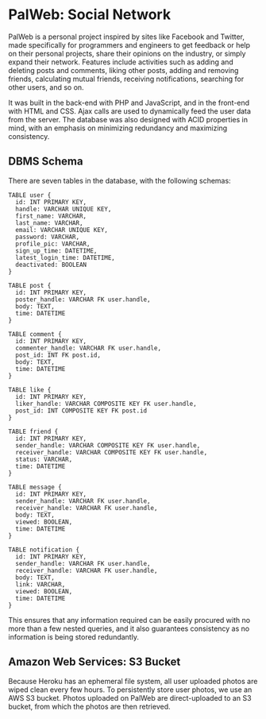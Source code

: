 # PalWeb: Social Network

PalWeb is a personal project inspired by sites like Facebook and Twitter, made specifically for programmers and engineers to get feedback or help on their personal projects, share their opinions on the industry, or simply expand their network. Features include activities such as adding and deleting posts and comments, liking other posts, adding and removing friends, calculating mutual friends, receiving notifications, searching for other users, and so on.

It was built in the back-end with PHP and JavaScript, and in the front-end with HTML and CSS. Ajax calls are used to dynamically feed the user data from the server. The database was also designed with ACID properties in mind, with an emphasis on minimizing redundancy and maximizing consistency.

## DBMS Schema

There are seven tables in the database, with the following schemas:

```
TABLE user {
  id: INT PRIMARY KEY,
  handle: VARCHAR UNIQUE KEY,
  first_name: VARCHAR,
  last_name: VARCHAR,
  email: VARCHAR UNIQUE KEY,
  password: VARCHAR,
  profile_pic: VARCHAR,
  sign_up_time: DATETIME,
  latest_login_time: DATETIME,
  deactivated: BOOLEAN
}
```

```
TABLE post {
  id: INT PRIMARY KEY,
  poster_handle: VARCHAR FK user.handle,
  body: TEXT,
  time: DATETIME
}
```

```
TABLE comment {
  id: INT PRIMARY KEY,
  commenter_handle: VARCHAR FK user.handle,
  post_id: INT FK post.id,
  body: TEXT,
  time: DATETIME
}
```

```
TABLE like {
  id: INT PRIMARY KEY,
  liker_handle: VARCHAR COMPOSITE KEY FK user.handle,
  post_id: INT COMPOSITE KEY FK post.id
}
```

```
TABLE friend {
  id: INT PRIMARY KEY,
  sender_handle: VARCHAR COMPOSITE KEY FK user.handle,
  receiver_handle: VARCHAR COMPOSITE KEY FK user.handle,
  status: VARCHAR,
  time: DATETIME
}
```

```
TABLE message {
  id: INT PRIMARY KEY,
  sender_handle: VARCHAR FK user.handle,
  receiver_handle: VARCHAR FK user.handle,
  body: TEXT,
  viewed: BOOLEAN,
  time: DATETIME
}
```

```
TABLE notification {
  id: INT PRIMARY KEY,
  sender_handle: VARCHAR FK user.handle,
  receiver_handle: VARCHAR FK user.handle,
  body: TEXT,
  link: VARCHAR,
  viewed: BOOLEAN,
  time: DATETIME
}
```

This ensures that any information required can be easily procured with no more than a few nested queries, and it also guarantees consistency as no information is being stored redundantly.

## Amazon Web Services: S3 Bucket

Because Heroku has an ephemeral file system, all user uploaded photos are wiped clean every few hours. To persistently store user photos, we use an AWS S3 bucket. Photos uploaded on PalWeb are direct-uploaded to an S3 bucket, from which the photos are then retrieved.
